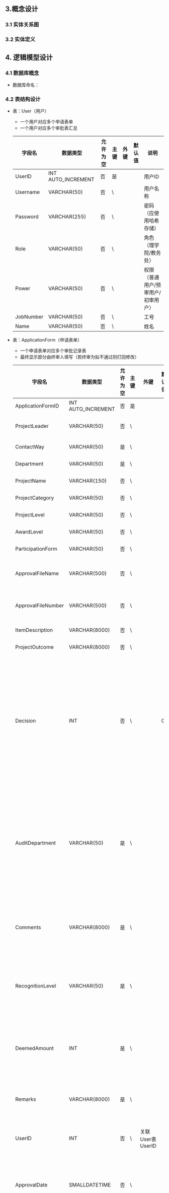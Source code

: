 ## 3.概念设计

### 3.1 实体关系图

### 3.2 实体定义

## 4. 逻辑模型设计

### 4.1 数据库概念

- 数据库命名：

### 4.2 表结构设计

- 表：User（用户）

  - 一个用户对应多个申请表单
  - 一个用户对应多个审批表汇总

  | 字段名    | 数据类型           | 允许为空 | 主键 | 外键 | 默认值 | 说明                               |
  | --------- | ------------------ | -------- | ---- | ---- | ------ | ---------------------------------- |
  | UserID    | INT AUTO_INCREMENT | 否       | 是   |      |        | 用户ID                             |
  | Username  | VARCHAR(50)        | 否       | \    |      |        | 用户名称                           |
  | Password  | VARCHAR(255)       | 否       | \    |      |        | 密码（应使用哈希存储）             |
  | Role      | VARCHAR(50)        | 否       | \    |      |        | 角色（理学院/教务处）              |
  | Power     | VARCHAR(50)        | 否       | \    |      |        | 权限（普通用户/预审用户/初审用户） |
  | JobNumber | VARCHAR(50)        | 否       | \    |      |        | 工号                               |
  | Name      | VARCHAR(50)        | 否       | \    |      |        | 姓名                               |

- 表：ApplicationForm（申请表单）

  - 一个申请表单对应多个审批记录表
  - 最终显示部分由终审人填写（若终审为拟不通过则打回修改）

  | 字段名             | 数据类型           | 允许为空 | 主键 | 外键             | 默认值 | 说明                                                         |
  | ------------------ | ------------------ | -------- | ---- | ---------------- | ------ | ------------------------------------------------------------ |
  | ApplicationFormID  | INT AUTO_INCREMENT | 否       | 是   |                  |        | 表单ID                                                       |
  | ProjectLeader      | VARCHAR(50)        | 否       | \    |                  |        | 项目负责人                                                   |
  | ContactWay         | VARCHAR(50)        | 是       | \    |                  |        | 联系方式                                                     |
  | Department         | VARCHAR(50)        | 是       | \    |                  |        | 所属部门                                                     |
  | ProjectName        | VARCHAR(150)       | 否       | \    |                  |        | 项目名称                                                     |
  | ProjectCategory    | VARCHAR(50)        | 否       | \    |                  |        | 项目类别                                                     |
  | ProjectLevel       | VARCHAR(50)        | 否       | \    |                  |        | 项目等级                                                     |
  | AwardLevel         | VARCHAR(50)        | 否       | \    |                  |        | 奖项级别                                                     |
  | ParticipationForm  | VARCHAR(50)        | 否       | \    |                  |        | 参与形式                                                     |
  | ApprovalFileName   | VARCHAR(500)       | 否       | \    |                  |        | 认定批文文件名称                                             |
  | ApprovalFileNumber | VARCHAR(500)       | 否       | \    |                  |        | 认定批文文件号                                               |
  | ItemDescription    | VARCHAR(8000)      | 否       | \    |                  |        | 项目内容                                                     |
  | ProjectOutcome     | VARCHAR(8000)      | 否       | \    |                  |        | 项目成果                                                     |
  | Decision           | INT                | 否       | \    |                  | 0      | 处理意见（0未审核，1拟同意，2拟不同意，3不同意）（最终显示） |
  | AuditDepartment    | VARCHAR(50)        | 是       | \    |                  |        | 审核部门（最终显示）拟同意才显示（根据审核人的Role决定）     |
  | Comments           | VARCHAR(8000)      | 是       | \    |                  |        | 原因（最终显示）拟同意才显示                                 |
  | RecognitionLevel   | VARCHAR(50)        | 是       | \    |                  |        | 认定等级（最终显示）拟同意才显示                             |
  | DeemedAmount       | INT                | 是       | \    |                  |        | 认定金额（最终显示）拟同意才显示                             |
  | Remarks            | VARCHAR(8000)      | 是       | \    |                  |        | 备注（最终显示）选填                                         |
  | UserID             | INT                | 否       | \    | 关联User表UserID |        | 用户ID（申请人）                                             |
  | ApprovalDate       | SMALLDATETIME      | 否       | \    |                  |        | 申请时间（第一次自动赋值）                                   |
  | States             | INT                |          |      |                  |        | 审核状态（0未审核，1预审已完成，2初审完成）完成代表通过或不通过。 |
  
- 表：ApprovalRecords（审批记录表）生成后不再改变

  | 字段名            | 数据类型           | 允许为空 | 主键 | 外键                                   | 默认值 | 说明                                             |
  | :---------------- | ------------------ | -------- | ---- | -------------------------------------- | ------ | ------------------------------------------------ |
  | ApprovalID        | INT AUTO_INCREMENT | 否       | 是   |                                        |        | 审批记录ID                                       |
  | ApplicationFormID | INT                | 否       | \    | 关联ApplicationForm表ApplicationFormID |        | 申请表单ID（关联到表单）                         |
  | UserID            | INT                | 否       | \    | 关联User表UserID                       |        | 审批人ID（审批人ID最终选用Role）                 |
  | ApprovalDate      | SMALLDATETIME      | 否       | \    |                                        |        | 申请时间（审批时间）                             |
  | Decision          | INT                | 否       | \    |                                        |        | 审批决定（0未审核，1拟同意，2拟不同意，3不同意） |
  | Comments          | VARCHAR(8000)      | 是       | \    |                                        |        | 审批意见（拒绝或者同意的意见）                   |

- 表：审批表汇总（TableSummary）

  | 字段名            | 数据类型           | 允许为空 | 主键 | 外键                                   | 默认值 | 说明                                               |
  | ----------------- | ------------------ | -------- | ---- | -------------------------------------- | ------ | -------------------------------------------------- |
  | SummaryID         | INT AUTO_INCREMENT | 否       | 是   |                                        |        | 表汇总ID                                           |
  | UserID            | INT                | 否       |      | 关联User表UserID                       |        | 当前用户                                           |
  | ApplicationFormID | INT                | 否       |      | 关联ApplicationForm表ApplicationFormID |        | 表ID                                               |
  | Decision          | INT                | 否       |      |                                        |        | 是否已操作（0未审核，1拟同意，2拟不同意，3不同意） |

流程

- 用户登录

- 点击表单按钮

  - 普通用户：

    - 涉及事件

      - [x] 首次申请表单

        - 传入表单信息
      
        - 创建表单
        - 推送给符合的预审用户的审批表汇总（Role相等 && Powe等于预审用户）
          - 审批表汇总Decision为0
          - User关联被审批用户
          - ApplicationFormID 关联当前表单。
      
      - [x] 修改表单
      
        - 传入表单信息
        - 修改表单（Decision=0，state=0）
        - 推送给符合的预审用户的审批表汇总（Role相等 && Powe等于预审用户）（新建审批表汇总）
          - 审批表汇总Decision为0
          - User关联被审批用户
          - ApplicationFormID 关联当前表单。
      
      - [x] 查看表单
      
        - 返回当前表单
      
      - [x] 获取当前用户所有表单信息返回（将表单需要展示的显示）
      
        - 查找当前表单审批记录的
          - Decision = 1 （审核完成，查看）
          - Decision = 3 （审批不通过，查看）
          - Decision = 2 （审批驳回，修改）
          - Decision = 0 （待审核，查看）

    在（申请表单）中查询当前用户申请的所有表单（以ID从小到大排列） —— （查）

  - 审批用户：

    - 涉及事件
    
      - 判断当前审核用户
        - 根据User.Power/User.Role/ApplicationForm.ProjectCategory（项目类别来进行判断）
  
      - 审核表单
  
        - 预审用户
        - 填写表单数据
          - 修改当前审批汇总表
        - 创建新的审批记录表
            - ApplicationFormID 关联当前表单。
            - User关联被审批用户
          - Decision = 2 
            - 打回给普通用户（将ApplicationForm的表单中Decision改为2）
          - Decision = 1/3
            - 推送给符合的预审用户的审批表汇总（Role相等 && Powe等于预审用户）（新建审批表汇总）
              - 审批表汇总Decision为0
              - User关联相关初审用户
              - ApplicationFormID 关联当前表单。
      - 终身用户
          - 修改当前审批汇总表
        - 创建新的审批记录表
            - ApplicationFormID 关联当前表单。
          - User关联被审批用户
          - 判断
            - Decision = 2 
              - 打回给普通用户（将ApplicationForm的表单中Decision改为2）
            - Decision = 1/3 结束审批流程
          - 修改表单数据
    
      - 查看审批表汇总 （将表单需要展示的显示）
    
        - Decision = 1 （审核完成，查看）
        - Decision = 3 （审批不通过，查看）
        - Decision = 2 （审批驳回，查看）
        - Decision = 0 （待审核，审核）
    
        
  
    （审批表汇总）中查询当前用户所涉及的所有表单（以ID从小到大排列）——（查）





说明：

User用户分为：普通用户、预审用户、初审用户

普通用户只有项目申报页面

预审用户/初审用户只有项目审核页面





普通用户只有添加和修改表格的权限：

- Post请求：/addForm （添加表格）

  ```json
  {
    "applicationFormID": 0,
    "projectLeader": "王晨",
    "contactWay": "18200001111",
    "department": "数理学院",
    "projectName": "数理XXXXXX1",
    "projectCategory": "专业建设类",
    "projectLevel": "国家级",
    "awardLevel": "一等第",
    "participationForm": "个人",
    "approvalFileName": "文件11111",
    "approvalFileNumber": "100000000000X",
    "itemDescription": "XXXXXXXXX",
    "projectOutcome": "YYYYYYYYYY",
    "decision": 0,
    "auditDepartment": "string",
    "comments": "string",
    "recognitionLevel": "string",
    "deemedAmount": 0,
    "remarks": "string",
    "userID": 1,
    "approvalDate": "2024-09-30T08:46:18.063Z",
    "approvalRecords": [
      {
        "approvalRecordID": 0,
        "applicationFormID": 0,
        "userID": 0,
        "approvalDate": "2024-10-08T15:17:07.898Z",
        "decision": 0,
        "comments": "string"
      }//若没有则传送空列表
    ]
  }
  ```

  C#承接类

  ```c#
  namespace DeclarationManagement.Model.DTO;
  
  public class ApplicationFormDTO
  {
      /// <summary>
      /// 表单ID（自动生成）
      /// </summary>
      public int ApplicationFormID { get; set; }
  
      /// <summary>
      /// 项目负责人（可修改）
      /// </summary>
      public string ProjectLeader { get; set; }
  
      /// <summary>
      /// 联系方式（可修改）
      /// </summary>
      public string ContactWay { get; set; }
  
      /// <summary>
      /// 所属部门（可修改）
      /// </summary>
      public string Department { get; set; }
  
      /// <summary>
      /// 项目名称（可修改）
      /// </summary>
      public string ProjectName { get; set; }
  
      /// <summary>
      /// 项目类别（可修改）
      /// </summary>
      public string ProjectCategory { get; set; }
  
      /// <summary>
      /// 项目等级（可修改）
      /// </summary>
      public string ProjectLevel { get; set; }
  
      /// <summary>
      /// 奖项级别（可修改）
      /// </summary>
      public string AwardLevel { get; set; }
  
      /// <summary>
      /// 参与形式（可修改）
      /// </summary>
      public string ParticipationForm { get; set; }
  
      /// <summary>
      /// 认定批文文件名称（可修改）
      /// </summary>
      public string ApprovalFileName { get; set; }
  
      /// <summary>
      /// 认定批文文件号（可修改）
      /// </summary>
      public string ApprovalFileNumber { get; set; }
  
      /// <summary>
      /// 项目内容（可修改）
      /// </summary>
      public string ItemDescription { get; set; }
  
      /// <summary>
      /// 项目成果（可修改）
      /// </summary>
      public string ProjectOutcome { get; set; }
  
      /// <summary>
      /// 最终处理意见（可修改，（0未审核，1拟同意，2拟不同意，3不同意））
      /// 默认值为0
      /// </summary>
      public int Decision { get; set; }
  
      /// <summary>
      /// 审核部门（最终输入）
      /// </summary>
      public string AuditDepartment { get; set; }
  
      /// <summary>
      /// 原因（最终输入）
      /// </summary>
      public string Comments { get; set; }
  
      /// <summary>
      /// 认定等级（最终输入）
      /// </summary>
      public string RecognitionLevel { get; set; }
  
      /// <summary>
      /// 认定金额（最终输入）
      /// </summary>
      public decimal DeemedAmount { get; set; }
  
      /// <summary>
      /// 备注（最终输入）
      /// </summary>
      public string Remarks { get; set; }
  
      /// <summary>
      /// 用户ID（关联到User表中）
      /// </summary>
      public int UserID { get; set; }
  
  
      /// <summary>
      /// 申请时间（一次记录）
      /// </summary>
      public DateTime ApprovalDate { get; set; }
  
      //审批记录表中不放这个部分
      public List<ApprovalRecordDTO> ApprovalRecords { get; set; } = new List<ApprovalRecordDTO>(); //这个也需要对DTO做映射处理
  }
  ```

  ```c#
  /// <summary> 审核表单DTO </summary>
  public class ApprovalRecordDTO
  {
      public int ApprovalRecordID { get; set; }
      public int ApplicationFormID { get; set; }
      public int UserID { get; set; }
      public DateTime ApprovalDate { get; set; }//时间
      public int Decision { get; set; }//当前审批决定
      public string Comments { get; set; }//审批原因
  }
  ```

  

- Put请求：/alterForm （修改表单）

  ```json
  {
    "applicationFormID": 0,
    "projectLeader": "王晨",
    "contactWay": "18200001111",
    "department": "数理学院",
    "projectName": "数理XXXXXX1",
    "projectCategory": "专业建设类",
    "projectLevel": "国家级",
    "awardLevel": "一等第",
    "participationForm": "个人",
    "approvalFileName": "文件11111",
    "approvalFileNumber": "100000000000X",
    "itemDescription": "XXXXXXXXX",
    "projectOutcome": "YYYYYYYYYY",
    "decision": 0,
    "auditDepartment": "string",
    "comments": "string",
    "recognitionLevel": "string",
    "deemedAmount": 0,
    "remarks": "string",
    "userID": 1,
    "approvalDate": "2024-09-30T08:46:18.063Z",
    "approvalRecords": [
      {
        "approvalRecordID": 0,
        "applicationFormID": 0,
        "userID": 0,
        "approvalDate": "2024-10-08T15:17:07.898Z",
        "decision": 0,
        "comments": "string"
      }//若没有则传送空列表
    ]
  }
  ```
  
  C#承接类如上

预审用户和初审用户只有审批权限：（并且初审用户需要填写部分表单信息，这些信息只有初审用户填写）

- Post请求：/approvalForm （审批表单）

  ```json
  {
    "applicationFormID": 0,
    "tableSummaryID": 0,
    "userID": 0,
    "decision": 0,
    "comments": "string",
    "recognitionLevel": "string",
    "deemedAmount": 0,
    "remarks": "string"
  }
  ```

  C#对应字段

  ```c#
  namespace DeclarationManagement.Model.DTO;
  
  /// <summary> 审核组合代码 </summary>
  public class ApprovalCombineDTO
  {
      /// <summary>
      /// 所审核的表单ID
      /// </summary>
      public int applicationFormID { get; set; }
      
      /// <summary>
      /// 当前的审批用户的表汇总ID
      /// </summary>
      public int TableSummaryID { get; set; }
  
      #region 审批记录部分
  
      /// <summary>
      /// 审批人ID
      /// </summary>
      public int UserID { get; set; }
  
      /// <summary>
      /// 当前审批决定
      /// </summary>
      public int Decision { get; set; }
  
      /// <summary>
      /// 审批意见（原因）
      /// </summary>
      public string Comments { get; set; }
      
      /// <summary>
      /// 认定等级
      /// </summary>
      public string RecognitionLevel { get; set; }
      
      
      /// <summary>
      /// 认定金额
      /// </summary>
      public int DeemedAmount { get; set; }
      
      /// <summary>
      /// 备注（选填）
      /// </summary>
      public string Remarks { get; set; }
  
      #endregion
      
  }
  ```

  - 审核Decision （这个数据传入需要非0
    - Decision = 1 （审核完成，查看）
    - Decision = 3 （审批不通过，查看）
    - Decision = 2 （审批驳回，查看）
  - RecognitionLevel、DeemedAmount、Remarks需要初审用户填写。

通用请求：

- 显示的是当前用户的所有表单状态（普通用户就是所有的申请表单，初审/预审则是所有的审核表单状态）

  普通用户：formID相当于是ApplictionFormID，

  预审/初审用户：formID相当于是TableSummaryID，

  Get请求：/getUserStates/{UserID}

  - 返回数据

    ```json
      {
        "formID": 1,
        "projectLeader": "王晨",
        "department": "数理学院",
        "projectName": "数理XXXXXX1",
        "projectCategory": "专业建设类",
        "projectLevel": "国家级",
        "approvalDate": "2024-10-01T11:03:00",
        "decision": 1
      },
      {
        "formID": 2,
        "projectLeader": "陈彧",
        "department": "数理学院",
        "projectName": "数理XXXXXX1",
        "projectCategory": "师资建设类",
        "projectLevel": "市级",
        "approvalDate": "2024-10-01T11:10:00",
        "decision": 1
      }
    ```

    对应C#字段

    ```c#
    public class CommonDatas
    {
        /// <summary>
        /// 表单ID 普通用户时ApplicationForm，，初审和终审则是TableSummary
        /// </summary>
        public int FormID { get; set; } //表单ID
    
        /// <summary>
        /// 项目负责人（可修改）
        /// </summary>
        public string ProjectLeader { get; set; }
    
        /// <summary>
        /// 所属部门（可修改）
        /// </summary>
        public string Department { get; set; }
    
        /// <summary>
        /// 项目名称（可修改）
        /// </summary>
        public string ProjectName { get; set; }
    
        /// <summary>
        /// 项目类别（可修改）
        /// </summary>
        public string ProjectCategory { get; set; }
    
        /// <summary>
        /// 项目等级（可修改）
        /// </summary>
        public string ProjectLevel { get; set; }
    
        /// <summary>
        /// 申请时间（一次记录）
        /// </summary>
        public DateTime ApprovalDate { get; set; }
    
        /// <summary>
        /// 审批决定（0未审核，1拟同意，2拟不同意，3不同意）
        /// </summary>
        public int Decision { get; set; }
    }
    ```

- 登录请求：

  Post请求：/api/Public/login  登录请求

  ```json
  {
    "username": "string",
    "password": "string"
  }
  ```

  账户密码验证正确后，返回下方Json。否则返回账号或密码不正确。
  
  ```c#
  {
    "userID": 1,
    "userPower": "普通用户",
    "commonDatasModel": [
      {
        "formID": 1,
        "projectLeader": "王晨",
        "department": "数理学院",
        "projectName": "数理XXXXXX1",
        "projectCategory": "专业建设类",
        "projectLevel": "国家级",
        "approvalDate": "2024-10-01T11:03:00",
        "decision": 0
      },
      {
        "formID": 3,
        "projectLeader": "王晨琛",
        "department": "数理学院",
        "projectName": "数理XXXXXX2",
        "projectCategory": "专业建设类",
        "projectLevel": "国家级",
        "approvalDate": "2024-10-08T22:19:00",
        "decision": 0
      },
      {
        "formID": 4,
        "projectLeader": "王晨以",
        "department": "数理学院",
        "projectName": "数理X1111",
        "projectCategory": "专业建设类",
        "projectLevel": "国家级",
        "approvalDate": "2024-10-08T22:22:00",
        "decision": 0
      }
    ]
  }
  ```
  
  //UserID和UserPower外，其余都和上方一致
  
  


- 获取单个表单

  ```
  "/getForm/{getCode}/{FormId}"
  ```

  > 这个FormID就是commonDatasModel中的FormID

  返回值
  
  ```c#
  {
    "applicationFormID": 1,
    "projectLeader": "王晨",
    "contactWay": "18200001111",
    "department": "数理学院",
    "projectName": "数理XXXXXX1",
    "projectCategory": "专业建设类",
    "projectLevel": "国家级",
    "awardLevel": "一等第",
    "participationForm": "个人",
    "approvalFileName": "文件11111",
    "approvalFileNumber": "100000000000X",
    "itemDescription": "XXXXXXXXX",
    "projectOutcome": "YYYYYYYYYY",
    "decision": 0,
    "auditDepartment": "string",
    "comments": "string",
    "recognitionLevel": "string",
    "deemedAmount": 0,
    "remarks": "string",
    "userID": 1,
    "approvalDate": "2024-10-01T11:03:00",
    "approvalRecords": [
      {
        "approvalRecordID": 18,
        "applicationFormID": 1,
        "userID": 3,
        "approvalDate": "2024-10-08T23:42:00",
        "decision": 1,
        "comments": "string"
      }
    ]
  }
  ```

  
  
  
  
  
  
  # 修改部分：
  
  - [x] UserRole不作为判断依据：
  
    流转体系将UserRole改为Department；
  
  
  
  
  
  # 新增功能：
  
  - [ ] Excel导出功能
  - [x] 修改密码的功能
  - [ ] 教务处可以查看所有已经完成的审核
  - [ ] 申请列表时，Department变为选项（默认从UserRole中获取）
